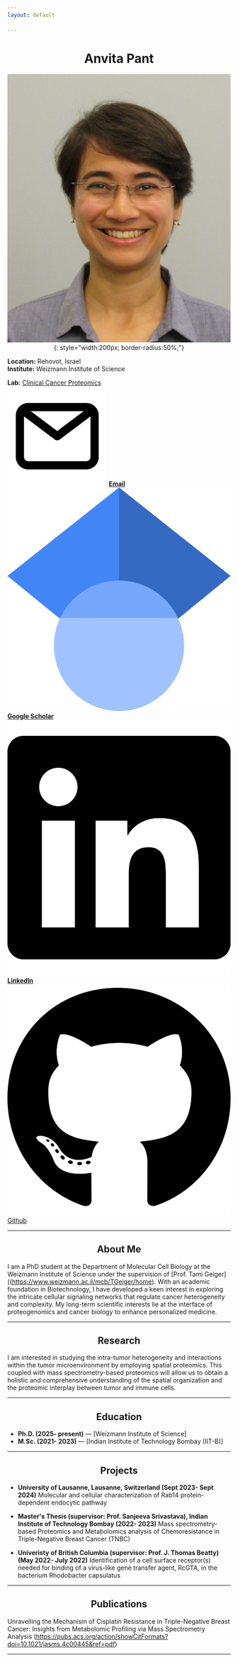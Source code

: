 ```yaml
---
layout: default

---
```

<div align="center">
  
# Anvita Pant


![Your Photo](AP_linkedin_pic.JPG){: style="width:200px; border-radius:50%;"}

</div>

<div align="left">
  
**Location:** Rehovot, Israel  
**Institute:** Weizmann Institute of Science

**Lab:** [Clinical Cancer Proteomics](https://www.weizmann.ac.il/mcb/TGeiger/home)  
![email](email.png) [**Email**](anvita.pant@weizmann.ac.il)  
![google_scholar](Google_Scholar_logo.svg) [**Google Scholar**](https://scholar.google.com/citations?user=0D6QbOUAAAAJ&hl=en)  
![linkedin](linkedin.svg) [**LinkedIn**](https://www.linkedin.com/in/anvita-pant/)   
![github](github.svg) [Github](https://github.com/pantanvita)

</div>

---
<div align="center">
  
## About Me

</div>

I am a PhD student at the Department of Molecular Cell Biology at the Weizmann Institute of Science under the supervision of [Prof. Tami Geiger]((https://www.weizmann.ac.il/mcb/TGeiger/home).
With an academic foundation in Biotechnology, I have developed a keen interest in exploring the intricate cellular signaling networks that regulate cancer heterogeneity and complexity. My long-term scientific interests lie at the interface of proteogenomics and cancer biology to enhance personalized medicine.

---

<div align="center">
  
## Research

</div>

I am interested in studying the intra-tumor heterogeneity and interactions within the tumor microenvironment by employing spatial proteomics. This coupled with mass spectrometry-based proteomics will allow us to obtain a holistic and comprehensive understanding of the spatial organization and the proteomic interplay between tumor and immune cells.


---
<div align="center">
  
## Education

</div>

- **Ph.D. (2025- present)** — [Weizmann Institute of Science]  
- **M.Sc. (2021- 2023)** — [Indian Institute of Technology Bombay (IIT-B)]

---
<div align="center">
  
## Projects

</div>

- **University of Lausanne, Lausanne, Switzerland (Sept 2023- Sept 2024)** Molecular and cellular characterization of Rab14 protein-dependent endocytic pathway 
  
- **Master's Thesis (supervisor: Prof. Sanjeeva Srivastava), Indian Institute of Technology Bombay (2022- 2023)** Mass spectrometry-based Proteomics and Metabolomics analysis of Chemoresistance in Triple-Negative Breast Cancer (TNBC)

- **Univeristy of British Columbia (supervisor: Prof. J. Thomas Beatty) (May 2022- July 2022)** Identification of a cell surface receptor(s) needed for binding of a virus-like gene transfer agent, RcGTA, in the bacterium Rhodobacter capsulatus
  

---
<div align="center">
  
## Publications

</div>

Unravelling the Mechanism of Cisplatin Resistance in Triple-Negative Breast Cancer: Insights from Metabolomic Profiling via Mass Spectrometry Analysis
(https://pubs.acs.org/action/showCitFormats?doi=10.1021/jasms.4c00445&ref=pdf)

---


